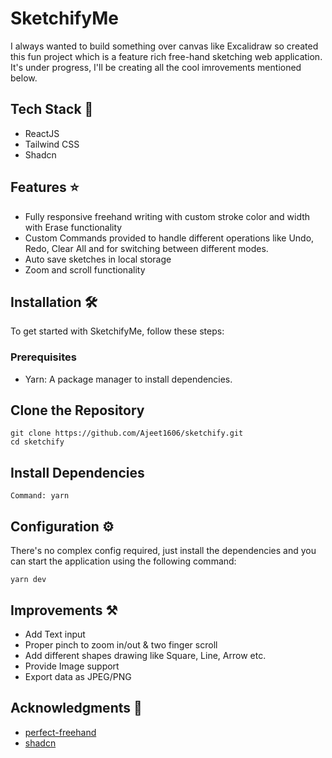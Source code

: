 # SketchifyMe

I always wanted to build something over canvas like Excalidraw so created this fun project which is a feature rich free-hand sketching web application. It's under progress, I'll be creating all the cool imrovements mentioned below.


## Tech Stack 🚀

- ReactJS
- Tailwind CSS
- Shadcn

## Features ⭐
- Fully responsive freehand writing with custom stroke color and width with Erase functionality
- Custom Commands provided to handle different operations like Undo, Redo, Clear All and for switching between different modes.
- Auto save sketches in local storage
- Zoom and scroll functionality

## Installation 🛠️
To get started with SketchifyMe, follow these steps:

### Prerequisites
- Yarn: A package manager to install dependencies.

## Clone the Repository
```
git clone https://github.com/Ajeet1606/sketchify.git
cd sketchify
```

## Install Dependencies
```
Command: yarn
```

## Configuration ⚙️
There's no complex config required, just install the dependencies and you can start the application using the following command:
```
yarn dev
```

## Improvements ⚒️
- Add Text input
- Proper pinch to zoom in/out & two finger scroll
- Add different shapes drawing like Square, Line, Arrow etc.
- Provide Image support
- Export data as JPEG/PNG

## Acknowledgments 🙏
- [perfect-freehand](https://www.npmjs.com/package/perfect-freehand)
- [shadcn](https://ui.shadcn.com/)